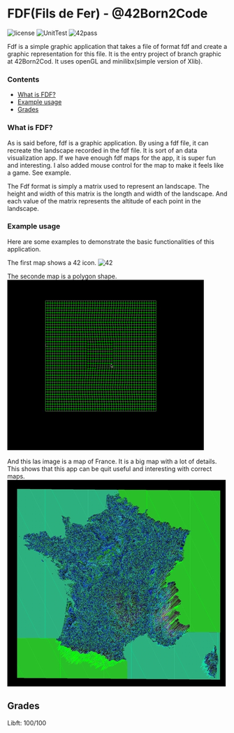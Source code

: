 # FDF(Fils de Fer) - @42Born2Code
![license](https://img.shields.io/github/license/mashape/apistatus.svg)
![UnitTest](https://img.shields.io/badge/42UnitTest-pass-blue.svg)
![42pass](https://img.shields.io/badge/42-pass-brightgreen.svg)

Fdf is a simple graphic application that takes a file of format fdf and create
a graphic representation for this file. It is the entry project of branch graphic
at 42Born2Cod. It uses openGL and minilibx(simple version of Xlib).

### Contents
* [What is FDF?](#what-is-fdf)
* [Example usage](#example-usage)
* [Grades](#grades)

### What is FDF?

As is said before, fdf is a graphic application. By using a fdf file, it can recreate the
landscape recorded in the fdf file. It is sort of an data visualization app.
If we have enough fdf maps for the app, it is super fun and interesting.
I also added mouse control for the map to make it feels like a game.
See example.

The Fdf format is simply a matrix used to represent an landscape. The height and 
width of this matrix is the longth and width of the landscape. And each value of
the matrix represents the altitude of each point in the landscape.


### Example usage

Here are some examples to demonstrate the basic functionalities of this application.

The first map shows a 42 icon.
![42](/img/42.gif)

The seconde map is a polygon shape.
![polygon](/img/polygon.gif)

And this las image is a map of France. It is a big map with a lot of details.
This shows that this app can be quit useful and interesting with correct maps.
![france](/img/france.jpg)
## Grades

Libft: 100/100
